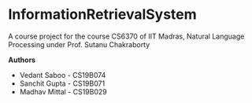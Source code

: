 # InformationRetrievalSystem

A course project for the course CS6370 of IIT Madras, Natural Language Processing under Prof. Sutanu Chakraborty

**Authors**
* Vedant Saboo - CS19B074
* Sanchit Gupta - CS19B071
* Madhav Mittal - CS19B029
